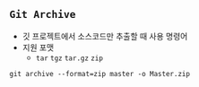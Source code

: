 ## `Git Archive`
- 깃 프로젝트에서 소스코드만 추출할 때 사용 명령어
- 지원 포맷
  - `tar` `tgz` `tar.gz` `zip`

```shell
git archive --format=zip master -o Master.zip
```
